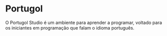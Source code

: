 # Portugol

O Portugol Studio é um ambiente para aprender a programar, voltado para os iniciantes em programação que falam o idioma português.
